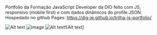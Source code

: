 Portfolio da Formação JavaScript Developer da DIO feito com JS, responsivo (mobile first) e com dados dinâmicos do profile.JSON. Hospedado no github Pages: https://dig-ie.github.io/trilha-js-portfolio/

![Alt text](/assets/imgs/image.png)
![image](https://github.com/dig-ie/portfolio-trilhaJS/assets/101150281/1f0063c5-b414-4b22-b49f-110caa9b8a37) ![Alt text](/assets/imgs/image-1.png)![Alt text]


